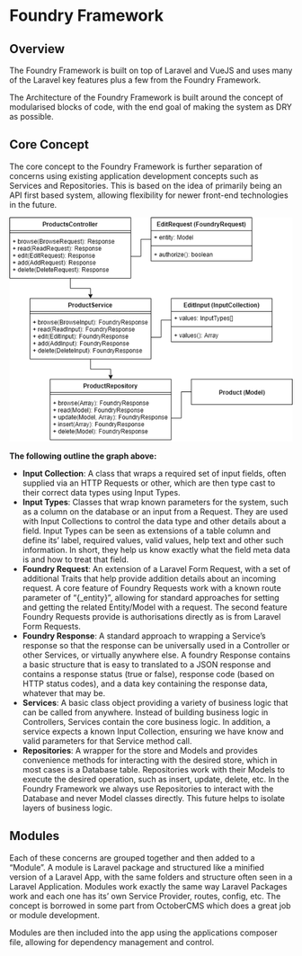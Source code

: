 # Foundry Framework

## Overview
The Foundry Framework is built on top of Laravel and VueJS and uses many of the Laravel key features plus a few from the Foundry Framework.

The Architecture of the Foundry Framework is built around the concept of modularised blocks of code, with the end goal of making the system as DRY as possible.

## Core Concept
The core concept to the Foundry Framework is further separation of concerns using existing application development concepts such as Services and Repositories. This is based on the idea of primarily being an API first based system, allowing flexibility for newer front-end technologies in the future.

![Foundry Framework Structure](./assets/framework-structure.png)

__The following outline the graph above:__

- **Input Collection**: A class that wraps a required set of input fields, often supplied via an HTTP Requests or other, which are then type cast to their correct data types using Input Types.
- **Input Types**: Classes that wrap known parameters for the system, such as a column on the database or an input from a Request. They are used with Input Collections to control the data type and other details about a field. Input Types can be seen as extensions of a table column and define its’ label, required values, valid values, help text and other such information. In short, they help us know exactly what the field meta data is and how to treat that field.
- **Foundry Request**: An extension of a Laravel Form Request, with a set of additional Traits that help provide addition details about an incoming request. A core feature of Foundry Requests work with a known route parameter of “{_entity}”, allowing for standard approaches for setting and getting the related Entity/Model with a request. The second feature Foundry Requests provide is authorisations directly as is from Laravel Form Requests.
- **Foundry Response**: A standard approach to wrapping a Service’s response so that the response can be universally used in a Controller or other Services, or virtually anywhere else. A foundry Response contains a basic structure that is easy to translated to a JSON response and contains a response status (true or false), response code (based on HTTP status codes), and a data key containing the response data, whatever that may be.
- **Services**: A basic class object providing a variety of business logic that can be called from anywhere. Instead of building business logic in Controllers, Services contain the core business logic. In addition, a service expects a known Input Collection, ensuring we have know and valid parameters for that Service method call.
- **Repositories**: A wrapper for the store and Models and provides convenience methods for interacting with the desired store, which in most cases is a Database table. Repositories work with their Models to execute the desired operation, such as insert, update, delete, etc. In the Foundry Framework we always use Repositories to interact with the Database and never Model classes directly. This future helps to isolate layers of business logic.

## Modules
Each of these concerns are grouped together and then added to a “Module”. A module is Laravel package and structured like a minified version of a Laravel App, with the same folders and structure often seen in a Laravel Application. Modules work exactly the same way Laravel Packages work and each one has its’ own Service Provider, routes, config, etc. The concept is borrowed in some part from OctoberCMS which does a great job or module development.

Modules are then included into the app using the applications composer file, allowing for dependency management and control.
